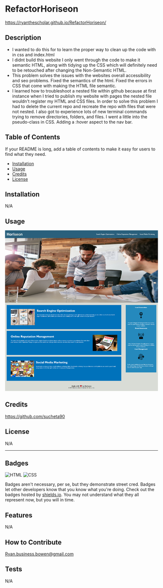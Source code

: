 # RefactorHoriseon

https://ryanthescholar.github.io/RefactorHoriseon/

## Description

- I wanted to do this for to learn the proper way to clean up the code with in css and index.html
- I didnt build this website I only went through the code to make it semantic HTML, along with tidying up the CSS which will definitely need to be retouched after changing the Non-Semantic HTML.
- This problem solves the issues with the websites overall accessibility and seo problems. Fixed the semantics of the html. Fixed the errors in CSS that come with making the HTML file semantic. 
- I learned how to troubleshoot a nested file within github because at first instance when I tried to publish my website with pages the nested file wouldn't register my HTML and CSS files. In order to solve this problem I had to delete the current repo and recreate the repo with files that were not nested. I also got to experience lots of new terminal commands trying to remove directories, folders, and files.
I went a little into the pseudo-class in CSS. Adding a :hover aspect to the nav bar.

## Table of Contents

If your README is long, add a table of contents to make it easy for users to find what they need.

- [Installation](#installation)
- [Usage](#usage)
- [Credits](#credits)
- [License](#license)

## Installation

N/A

## Usage
    
![Horiseon Refactor Image](./assets/images/screenshot.png)
    
## Credits

https://github.com/sucheta90

## License

N/A

---

## Badges

![HTML](https://img.shields.io/badge/HTML-57.6%25-orange)
![CSS](https://img.shields.io/badge/CSS-42.4%25-blue)

Badges aren't necessary, per se, but they demonstrate street cred. Badges let other developers know that you know what you're doing. Check out the badges hosted by [shields.io](https://shields.io/). You may not understand what they all represent now, but you will in time.

## Features

N/A

## How to Contribute

Ryan.business.bowen@gmail.com

## Tests
N/A